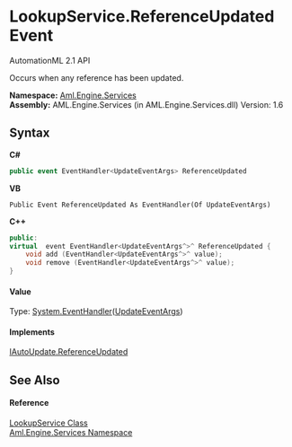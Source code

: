 # LookupService.ReferenceUpdated Event
AutomationML 2.1 API 

Occurs when any reference has been updated.

**Namespace:**&nbsp;<a href="N_Aml_Engine_Services">Aml.Engine.Services</a><br />**Assembly:**&nbsp;AML.Engine.Services (in AML.Engine.Services.dll) Version: 1.6

## Syntax

**C#**<br />
``` C#
public event EventHandler<UpdateEventArgs> ReferenceUpdated
```

**VB**<br />
``` VB
Public Event ReferenceUpdated As EventHandler(Of UpdateEventArgs)
```

**C++**<br />
``` C++
public:
virtual  event EventHandler<UpdateEventArgs^>^ ReferenceUpdated {
	void add (EventHandler<UpdateEventArgs^>^ value);
	void remove (EventHandler<UpdateEventArgs^>^ value);
}
```


#### Value
Type: <a href="https://docs.microsoft.com/dotnet/api/system.eventhandler-1" target="_parent" rel="noopener noreferrer">System.EventHandler</a>(<a href="T_Aml_Engine_Services_Interfaces_UpdateEventArgs">UpdateEventArgs</a>)

#### Implements
<a href="E_Aml_Engine_Services_Interfaces_IAutoUpdate_ReferenceUpdated">IAutoUpdate.ReferenceUpdated</a><br />

## See Also


#### Reference
<a href="T_Aml_Engine_Services_LookupService">LookupService Class</a><br /><a href="N_Aml_Engine_Services">Aml.Engine.Services Namespace</a><br />